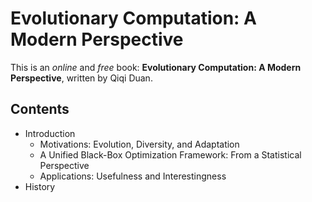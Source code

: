 # Evolutionary Computation: A Modern Perspective

This is an *online* and *free* book: **Evolutionary Computation: A Modern Perspective**, written by Qiqi Duan.

## Contents

* Introduction
  * Motivations: Evolution, Diversity, and Adaptation
  * A Unified Black-Box Optimization Framework: From a Statistical Perspective
  * Applications: Usefulness and Interestingness
* History
